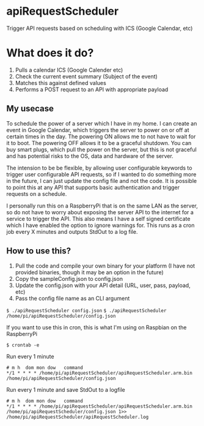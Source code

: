 # apiRequestScheduler
Trigger API requests based on scheduling with ICS (Google Calendar, etc)

# What does it do?
1. Pulls a calendar ICS (Google Calender etc)
2. Check the current event summary (Subject of the event)
3. Matches this against defined values
4. Performs a POST request to an API with appropriate payload

## My usecase
To schedule the power of a server which I have in my home. I can create an event in Google Calendar, which triggers the server to power on or off at certain times in the day. The powering ON allows me to not have to wait for it to boot. The powering OFF allows it to be a graceful shutdown. You can buy smart plugs, which pull the power on the server, but this is not graceful and has potential risks to the OS, data and hardware of the server. 

The intension to be be flexible, by allowing user configurable keywords to trigger user configurable API requests, so if I wanted to do something more in the future, I can just update the config file and not the code. It is possible to point this at any API that supports basic authentication and trigger requests on a schedule. 

I personally run this on a RaspberryPi that is on the same LAN as the server, so do not have to worry about exposing the server API to the internet for a service to trigger the API. This also means I have a self signed certificate which I have enabled the option to ignore warnings for. This runs as a cron job every X minutes and outputs StdOut to a log file.

## How to use this?
1. Pull the code and compile your own binary for your platform (I have not provided binaries, though it may be an option in the future)
2. Copy the sampleConfig.json to config.json
3. Update the config.json with your API detail (URL, user, pass, payload, etc)
4. Pass the config file name as an CLI argument

`$ ./apiRequestScheduler config.json`
`$ ./apiRequestScheduler /home/pi/apiRequestScheduler/config.json`

If you want to use this in cron, this is what I'm using on Raspbian on the RaspberryPi

`$ crontab -e`

Run every 1 minute
```
# m h  dom mon dow   command
*/1 * * * * /home/pi/apiRequestScheduler/apiRequestScheduler.arm.bin /home/pi/apiRequestScheduler/config.json
```

Run every 1 minute and save StdOut to a logfile
```
# m h  dom mon dow   command
*/1 * * * * /home/pi/apiRequestScheduler/apiRequestScheduler.arm.bin /home/pi/apiRequestScheduler/config.json 1>> /home/pi/apiRequestScheduler/apiRequestScheduler.log
```